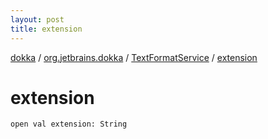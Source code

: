 ```yaml
---
layout: post
title: extension
---
```

[dokka](../../index.md) / [org.jetbrains.dokka](../index.md) / [TextFormatService](index.md) / [extension](extension.md)

# extension

```
open val extension: String
```
